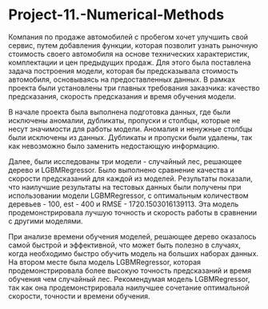 # Project-11.-Numerical-Methods
Компания по продаже автомобилей с пробегом хочет улучшить свой сервис, путем добавления функции, которая позволит узнать рыночную стоимость своего автомобиля на основе технических характеристик, комплектации и цен предыдущих продаж. Для этого была поставлена задача построения модели, которая бы предсказывала стоимость автомобиля, основываясь на предоставленных данных. В рамках проекта были установлены три главных требования заказчика: качество предсказания, скорость предсказания и время обучения модели.

В начале проекта была выполнена подготовка данных, где были исключены аномалии, дубликаты, пропуски и столбцы, которые не несут значимости для работы модели. Аномалия и ненужные столбцы были исключены из данных. Дубликаты и пропуски были удалены, так как невозможно было заменить недостающую информацию.

Далее, были исследованы три модели - случайный лес, решающее дерево и LGBMRegressor. Было выполнено сравнение качества и скорости предсказаний для каждой из моделей. Результаты показали, что наилучшие результаты на тестовых данных были получены при использовании модели LGBMRegressor, с оптимальным количеством деревьев - 100, est - 400 и RMSE - 1720.1503016139113. Эта модель продемонстрировала лучшую точность и скорость работы в сравнении с другими моделями.

При анализе времени обучения моделей, решающее дерево оказалось самой быстрой и эффективной, что может быть полезно в случаях, когда необходимо быстро обучить модель на больших наборах данных. На втором месте была модель LGBMRegressor, которая продемонстрировала более высокую точность предсказаний и время обучения чем случайный лес. Рекомендумая модель LGBMRegressor, так как она продемонстрировала наилучшее сочетание оптимальной скорости, точности и времени обучения.
